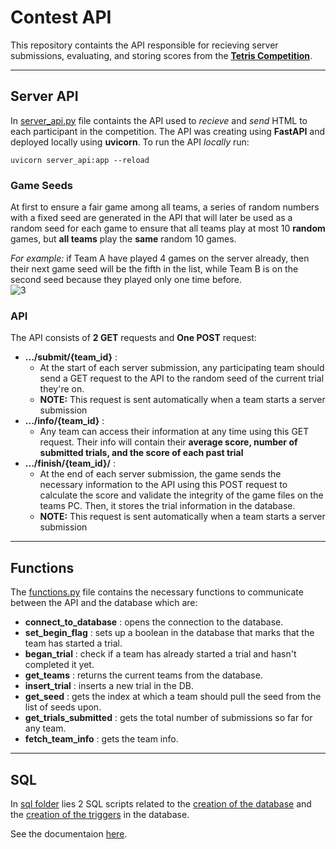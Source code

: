 # Contest API
This repository containts the API responsible for recieving server submissions, evaluating, and storing scores from the **[Tetris Competition](https://github.com/abdoitman/Tetris-Competition)**. 

<hr>

## Server API
In [server_api.py](https://github.com/abdoitman/Contest-API/blob/main/server_api.py) file containts the API used to *recieve* and *send* HTML to each participant in the competition. The API was creating using **FastAPI** and deployed locally using **uvicorn**. To run the API *locally* run:
```console
uvicorn server_api:app --reload
```
### Game Seeds
At first to ensure a fair game among all teams, a series of random numbers with a fixed seed are generated in the API that will later be used as a random seed for each game to ensure that all teams play at most 10 **random** games, but **all teams** play the **same** random 10 games. <br>

*For example:* if Team A have played 4 games on the server already, then their next game seed will be the fifth in the list, while Team B is on the second seed because they played only one time before. <br>
![3](https://github.com/abdoitman/Contest-API/assets/77892920/1e43164a-578c-482f-87df-752680333544)
### API
The API consists of **2 GET** requests and **One POST** request: <br>

  * **.../submit/{team_id}** :
    * At the start of each server submission, any participating team should send a GET request to the API to the random seed of the current trial they're on.
    * **NOTE:** This request is sent automatically when a team starts a server submission <br>
  * **.../info/{team_id}** :
    * Any team can access their information at any time using this GET request. Their info will contain their **average score, number of submitted trials, and the score of each past trial**
  * **.../finish/{team_id}/** : 
    * At the end of each server submission, the game sends the necessary information to the API using this POST request to calculate the score and validate the integrity of the game files on the teams PC. Then, it stores the trial information in the database.
    * **NOTE:** This request is sent automatically when a team starts a server submission <br>

<hr>

## Functions
The [functions.py](https://github.com/abdoitman/Contest-API/blob/main/functions.py) file contains the necessary functions to communicate between the API and the database which are:<br>
  * **connect_to_database** : opens the connection to the database.
  * **set_begin_flag** : sets up a boolean in the database that marks that the team has started a trial.
  * **began_trial** : check if a team has already started a trial and hasn't completed it yet.
  * **get_teams** : returns the current teams from the database.
  * **insert_trial** : inserts a new trial in the DB.
  * **get_seed** : gets the index at which a team should pull the seed from the list of seeds upon.
  * **get_trials_submitted** : gets the total number of submissions so far for any team.
  * **fetch_team_info** : gets the team info.

<hr>

## SQL
In [sql folder](https://github.com/abdoitman/Contest-API/tree/main/sql) lies 2 SQL scripts related to the [creation of the database](https://github.com/abdoitman/Contest-API/blob/main/sql/create_database.sql) and the [creation of the triggers](https://github.com/abdoitman/Contest-API/blob/main/sql/database_logic.sql) in the database. <br>

See the documentaion [here](https://github.com/abdoitman/Contest-API/tree/main/sql).
